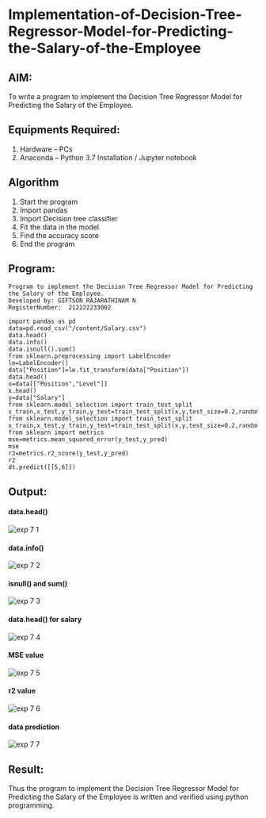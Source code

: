 # Implementation-of-Decision-Tree-Regressor-Model-for-Predicting-the-Salary-of-the-Employee

## AIM:
To write a program to implement the Decision Tree Regressor Model for Predicting the Salary of the Employee.

## Equipments Required:
1. Hardware – PCs
2. Anaconda – Python 3.7 Installation / Jupyter notebook

## Algorithm
1. Start the program
2. Import pandas
3. Import Decision tree classifier
4. Fit the data in the model
5. Find the accuracy score
6. End the program

## Program:
```
Program to implement the Decision Tree Regressor Model for Predicting the Salary of the Employee.
Developed by: GIFTSON RAJARATHINAM N
RegisterNumber:  212222233002
```
```
import pandas as pd
data=pd.read_csv("/content/Salary.csv")
data.head()
data.info()
data.isnull().sum()
from sklearn.preprocessing import LabelEncoder
le=LabelEncoder()
data["Position"]=le.fit_transform(data["Position"])
data.head()
x=data[["Position","Level"]]
x.head()
y=data["Salary"]
from sklearn.model_selection import train_test_split
x_train,x_test,y_train,y_test=train_test_split(x,y,test_size=0.2,random_state=2)
from sklearn.model_selection import train_test_split
x_train,x_test,y_train,y_test=train_test_split(x,y,test_size=0.2,random_state=2)
from sklearn import metrics
mse=metrics.mean_squared_error(y_test,y_pred) 
mse
r2=metrics.r2_score(y_test,y_pred)
r2
dt.predict([[5,6]])
```

## Output:
#### data.head()
![exp 7 1](https://github.com/23003250/Implementation-of-Decision-Tree-Regressor-Model-for-Predicting-the-Salary-of-the-Employee/assets/139331462/566ce1f5-3c40-401b-b4ec-105a6a986277)

#### data.info()
![exp 7 2](https://github.com/23003250/Implementation-of-Decision-Tree-Regressor-Model-for-Predicting-the-Salary-of-the-Employee/assets/139331462/0388ac9b-6f74-4055-a090-dca2d9c481b3)

#### isnull() and sum()
![exp 7 3](https://github.com/23003250/Implementation-of-Decision-Tree-Regressor-Model-for-Predicting-the-Salary-of-the-Employee/assets/139331462/1ed92366-a8b8-4b6d-b7ce-6468749db08a)

#### data.head() for salary 
![exp 7 4](https://github.com/23003250/Implementation-of-Decision-Tree-Regressor-Model-for-Predicting-the-Salary-of-the-Employee/assets/139331462/6be8745a-1ffe-4589-a073-4a6c7bb7a2cd)

#### MSE value
![exp 7 5](https://github.com/23003250/Implementation-of-Decision-Tree-Regressor-Model-for-Predicting-the-Salary-of-the-Employee/assets/139331462/a6e80f83-0987-44c9-bc5d-ad1d332cf868)

#### r2 value
![exp 7 6](https://github.com/23003250/Implementation-of-Decision-Tree-Regressor-Model-for-Predicting-the-Salary-of-the-Employee/assets/139331462/c36dd21f-a7cb-4091-a8af-0e376ab2931d)

#### data prediction
![exp 7 7](https://github.com/23003250/Implementation-of-Decision-Tree-Regressor-Model-for-Predicting-the-Salary-of-the-Employee/assets/139331462/33e7b744-fa7b-42a7-88e2-c3a2d6f1cc74)

 
## Result:
Thus the program to implement the Decision Tree Regressor Model for Predicting the Salary of the Employee is written and verified using python programming.
